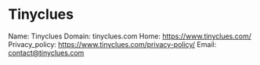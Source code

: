 
# Tinyclues

Name: Tinyclues
Domain: tinyclues.com
Home: https://www.tinyclues.com/
Privacy_policy: https://www.tinyclues.com/privacy-policy/
Email: contact@tinyclues.com
